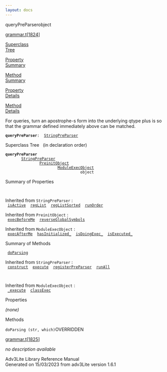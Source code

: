 ```yaml
---
layout: docs
---
```

<span class="title">queryPreParser</span><span class="type">object</span>

[grammar.t](../file/grammar.t.html)\[[1824](../source/grammar.t.html#1824)\]

[Superclass  
Tree](#_SuperClassTree_)

[Property  
Summary](#_PropSummary_)

[Method  
Summary](#_MethodSummary_)

[Property  
Details](#_Properties_)

[Method  
Details](#_Methods_)

<div class="fdesc">

For queries, turn an apostrophe-s form into the underlying qtype plus is
so that the grammar defined immediately above can be matched.

**`queryPreParser`**` :   `[`StringPreParser`](../object/StringPreParser.html)

</div>

<span id="_SuperClassTree_"></span>

<div class="mjhd">

<span class="hdln">Superclass Tree</span>   (in declaration order)

</div>

**`queryPreParser`**  
`         `[`StringPreParser`](../object/StringPreParser.html)  
`                 `[`PreinitObject`](../object/PreinitObject.html)  
`                         `[`ModuleExecObject`](../object/ModuleExecObject.html)  
`                                 object`  
<span id="_PropSummary_"></span>

<div class="mjhd">

<span class="hdln">Summary of Properties</span>  

</div>

` `

Inherited from `StringPreParser` :  
` `[`isActive`](../object/StringPreParser.html#isActive)`  `[`regList`](../object/StringPreParser.html#regList)`  `[`regListSorted`](../object/StringPreParser.html#regListSorted)`  `[`runOrder`](../object/StringPreParser.html#runOrder)`  `

Inherited from `PreinitObject` :  
` `[`execBeforeMe`](../object/PreinitObject.html#execBeforeMe)`  `[`reverseGlobalSymbols`](../object/PreinitObject.html#reverseGlobalSymbols)`  `

Inherited from `ModuleExecObject` :  
` `[`execAfterMe`](../object/ModuleExecObject.html#execAfterMe)`  `[`hasInitialized_`](../object/ModuleExecObject.html#hasInitialized_)`  `[`isDoingExec_`](../object/ModuleExecObject.html#isDoingExec_)`  `[`isExecuted_`](../object/ModuleExecObject.html#isExecuted_)`  `

<span id="_MethodSummary_"></span>

<div class="mjhd">

<span class="hdln">Summary of Methods</span>  

</div>

` `[`doParsing`](#doParsing)`  `

Inherited from `StringPreParser` :  
` `[`construct`](../object/StringPreParser.html#construct)`  `[`execute`](../object/StringPreParser.html#execute)`  `[`registerPreParser`](../object/StringPreParser.html#registerPreParser)`  `[`runAll`](../object/StringPreParser.html#runAll)`  `

` `

Inherited from `ModuleExecObject` :  
` `[`_execute`](../object/ModuleExecObject.html#_execute)`  `[`classExec`](../object/ModuleExecObject.html#classExec)`  `

<span id="_Properties_"></span>

<div class="mjhd">

<span class="hdln">Properties</span>  

</div>

*(none)* <span id="_Methods_"></span>

<div class="mjhd">

<span class="hdln">Methods</span>  

</div>

<span id="doParsing"></span>

`doParsing (str, which)`<span class="rem">OVERRIDDEN</span>

[grammar.t](../file/grammar.t.html)\[[1825](../source/grammar.t.html#1825)\]

<div class="desc">

*no description available*

</div>

<div class="ftr">

Adv3Lite Library Reference Manual  
Generated on 15/03/2023 from adv3Lite version 1.6.1

</div>
